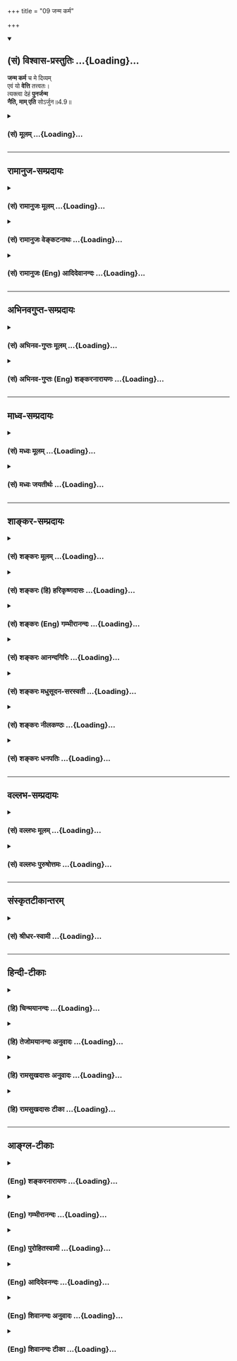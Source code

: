 +++
title = "09 जन्म कर्म"

+++
<div class="js_include" newlevelforh1="2" title="(सं) विश्वास-प्रस्तुतिः" unfilled url="/mahAbhAratam/shlokashaH/06-bhIShma-parva/03-bhagavad-gItA-parva/saMskRtam/vishvAsa-prastutiH/04_jnAna-yogaH_brahmArp/09_janma_karma.md">
<details open><summary><h2>(सं) विश्वास-प्रस्तुतिः ...{Loading}...</h2></summary>

**जन्म कर्म** च मे दिव्यम्  
एवं यो **वेत्ति** तत्त्वतः।  
त्यक्त्वा देहं **पुनर्जन्म**  
**नैति, माम् एति** सोऽर्जुन॥4.9॥
</details>
</div>
<div class="js_include collapsed" newlevelforh1="3" title="(सं) मूलम्" unfilled url="/mahAbhAratam/shlokashaH/06-bhIShma-parva/03-bhagavad-gItA-parva/saMskRtam/mUlam/04_jnAna-yogaH_brahmArp/09_janma_karma.md">
<details><summary><h3>(सं) मूलम् ...{Loading}...</h3></summary>

जन्म कर्म च मे दिव्यमेवं यो वेत्ति तत्त्वतः।  
त्यक्त्वा देहं पुनर्जन्म नैति मामेति सोऽर्जुन।।4.9।।
</details>
</div>


_________________
## रामानुज-सम्प्रदायः
<div class="js_include collapsed" newlevelforh1="3" title="(सं) रामानुजः मूलम्" unfilled url="/mahAbhAratam/shlokashaH/06-bhIShma-parva/03-bhagavad-gItA-parva/saMskRtam/rAmAnujaH/mUlam/04_jnAna-yogaH_brahmArp/09_janma_karma.md">
<details><summary><h3>(सं) रामानुजः मूलम् ...{Loading}...</h3></summary>

।।4.9।। एवं कर्ममूलभूतहेयत्रिगुणप्रकृतिसंसर्गरूपजन्मरहितस्य
सर्वेश्वरत्वसर्वज्ञत्वसत्यसंकल्पत्वादिसमस्तकल्याणगुणोपेतस्य
साधुपरित्राणमत्समाश्रयणैकप्रयोजनं दिव्यम् अप्राकृतं मदसाधारणं मम
**जन्म** चेष्टितं **च तत्त्वतः यो वेत्ति स** वर्तमानं **देहं** परित्यज्य
**पुनः जन्म न एति माम् एव
प्राप्नोति। मदीयदिव्यजन्मचेष्टितयाथात्म्यविज्ञानेन
विध्वस्तसमस्तमत्समाश्रयणविरोधिपाप्मा अस्मिन् एव जन्मनि यथोदितप्रकारेण
माम् आश्रित्य मदेकप्रियो मदेकचित्तो माम् एव प्राप्नोति। तद् आह**

</details>
</div>
<div class="js_include collapsed" newlevelforh1="3" title="(सं) रामानुजः वेङ्कटनाथः" unfilled url="/mahAbhAratam/shlokashaH/06-bhIShma-parva/03-bhagavad-gItA-parva/saMskRtam/rAmAnujaH/venkaTanAthaH/04_jnAna-yogaH_brahmArp/09_janma_karma.md">
<details><summary><h3>(सं) रामानुजः वेङ्कटनाथः ...{Loading}...</h3></summary>

  
  
।।4.9।। प्रासङ्गिकस्यावतारयाथात्म्यकथनस्य परमप्रकृतमोक्षोपयोगित्वमुच्यते
जन्म कर्म इति श्लोकेन। एवमिति अजोऽपि 4।6
इत्यादिनोक्तप्रकारेणेत्यर्थः। दिव्यं
इत्यस्यैवार्थःअप्राकृतमिति। मदसाधारणमित्यनेन बहु स्यां प्रजायेय
छां.उ.6।2।3तै.आ.6।2 इत्युक्तजन्मव्यवच्छेदः।
वह्न्यौष्ण्यवद्धर्मिग्राहकप्रमाणसिद्धः पदार्थान्तरेष्वदृष्टश्च प्रकारो न
तर्कबाध्य इति भावः। जन्म कर्म च मे दिव्यम् इत्युक्ते जन्मवत्तद्धेतुभूतं
पुण्यमपि किमस्ति। इति शङ्काव्युदासायचेष्टितमिति व्याख्यातम्। तत्त्वत इति
संशयविपर्ययरहितमित्यर्थः। देहं परित्यज्य इत्युक्ते
प्रारब्धकर्मपर्यवसानदेहं परित्यज्येति साधारणप्रतीतिः स्यात्
तद्व्यवच्छेदाय वर्तमानदेहं परित्यज्येत्युक्तम्। एतच्चयो वेत्ति स
पुनर्जन्म नैति इति वेदितृत्वावस्थापेक्षया
पुनर्जन्मप्रतिषेधात्फलितम्। पुनर्जन्म नैति इत्यनेन
विरोधिनिवृत्तिरुच्यतेमामेति इतीष्टप्राप्तिः। न केवलं
विरोधिनिवृत्तिमात्रेण स्वात्मानन्दानुभवमात्रम्
अपित्ववताररहस्यज्ञानवान्मामेव प्राप्नोतीत्यवधारणार्थः। ननु वर्तमानदेहं
परित्यज्येत्याद्ययुक्तम् प्रारब्धकर्मावसाने हि मोक्षः शारीरके निर्णीतः
प्रारब्धस्य च कर्मणः कियन्ति जन्मानि साध्यानीति न नियमः
व्यासादिष्वनियमदर्शनात्। न च जन्मकर्मज्ञानमात्रान्मोक्षः
दीर्घकालनैरन्तर्यादरसेवनीयदुष्करतरकर्मज्ञानानुगृहीतोपासनशास्त्रार्थनैरर्थक्यप्रसङ्गादित्यत्राह
मदीयेति। दिव्यजन्मचेष्टितज्ञानेनोपासनविरोधिनां समस्तानां पापानां
निवृत्तत्त्वादस्मिन्नेव जन्मनि
जन्मान्तरारम्भकपापांशप्रशमनसमर्थपुष्कलोपासननिष्पत्तेर्न
जन्मान्तरपरिग्रहः। स्मरन्ति चविनिष्पन्नसमाधिस्तु मुक्तिं तत्रैव जन्मनि
वि.पु.6।7।35 इति। एवं चोपासनपौष्कल्यहेतुतयाऽस्याभिधानात् परम्परया
मोक्षसाधनत्वमिति नोपासनशास्त्रवैयर्थ्यमिति भावः। यथोदितप्रकारेण
मामाश्रित्येति पुष्कलध्यानावस्थोच्यते। मदेकप्रिय इति तु
भक्तिरूपापन्नतोक्तिः। अहमेक एव प्रियः प्रीतिविषयो यस्य स
मदेकप्रियःप्रियो हि ज्ञानिनोऽत्यर्थमहम् 7।17 इति वक्ष्यते। एतेन
पुरुषार्थान्तरनिष्ठव्यवच्छेदः। मेदकचित्त इति समाध्यवस्था। मय्येकस्मिन्नेव
चित्तं यस्य स मदेकचित्तः।  
  

</details>
</div>
<div class="js_include collapsed" newlevelforh1="3" title="(सं) रामानुजः (Eng) आदिदेवानन्दः" unfilled url="/mahAbhAratam/shlokashaH/06-bhIShma-parva/03-bhagavad-gItA-parva/saMskRtam/rAmAnujaH/english/AdidevAnandaH/04_jnAna-yogaH_brahmArp/09_janma_karma.md">
<details><summary><h3>(सं) रामानुजः (Eng) आदिदेवानन्दः ...{Loading}...</h3></summary>

4.9 He who knows truly My life and actions, super-natural and special to Me, which are intended solely for the protection of the good and to enable them to take refuge in Me, - Me who am devoid of birth, unlike ordinary beings whose birth is caused by Karma associated with Prakrti and its three Gunas producing the evil of bondage, and who is endowed with auspicious attributes such as Lordship over all, omniscience,
infallible will etc., - such a person after abandoning the present body will never be born, but will reach Me only. By true knowledge of My divine birth and acts, all his sins that stand in his way of taking refuge in Me are destroyed. In this birth itself, resorting to Me in the manner already described, and loving Me and concentrating on Me alone,
he reaches Me. Sri Krsna speaks of the same thing:

</details>
</div>


_________________
## अभिनवगुप्त-सम्प्रदायः
<div class="js_include collapsed" newlevelforh1="3" title="(सं) अभिनव-गुप्तः मूलम्" unfilled url="/mahAbhAratam/shlokashaH/06-bhIShma-parva/03-bhagavad-gItA-parva/saMskRtam/abhinava-guptaH/mUlam/04_jnAna-yogaH_brahmArp/09_janma_karma.md">
<details><summary><h3>(सं) अभिनव-गुप्तः मूलम् ...{Loading}...</h3></summary>

।।4.5 4.9।। बहूनि इत्यादि अर्जुन इत्यन्तम्। श्रीभगवान् किल
पूर्णषाड्गुण्यत्वात् शरीरसंपर्कमात्ररहितोऽपि स्थितिकारित्वात् कारुणिकतया
आत्मांशं सृजति। आत्मा पूर्णषाड्गुण्यः अंशः उपकारकत्वेन अप्रधानभूतो +++(N
omit अ)+++ यत्र तत् आत्मांशं शरीरं गृह्णाति इत्यर्थः। अत एवास्य जन्म
दिव्यम् यत आत्ममायया योगप्रज्ञया स्वस्वातन्त्रयशक्त्या +++(omits स्व)+++
आरब्धम् न कर्मभिः। कर्मापि दिव्यम् फलदानासमर्थत्वात्। यश्चैवमेतत्तत्त्वं
वेत्ति आत्मन्यप्येवमेव मन्यते सोऽवश्यं भगवद्वासुदेवतत्त्वं जानाति।

</details>
</div>
<div class="js_include collapsed" newlevelforh1="3" title="(सं) अभिनव-गुप्तः (Eng) शङ्करनारायणः" unfilled url="/mahAbhAratam/shlokashaH/06-bhIShma-parva/03-bhagavad-gItA-parva/saMskRtam/abhinava-guptaH/english/shankaranArAyaNaH/04_jnAna-yogaH_brahmArp/09_janma_karma.md">
<details><summary><h3>(सं) अभिनव-गुप्तः (Eng) शङ्करनारायणः ...{Loading}...</h3></summary>

4.5-9 Bahuni etc. upto Arjuna. Indeed the Bhagavat is Himself devoid of
all bodily connections on account of His having the group of the 'six
attributes' in toto. Yet, out of His nature of stabilising \[the
universe\], and out of compassion, He sends forth (or creates) that is
which the Self is secondary. The meaning is this : He takes hold of a
body, in which the Self, with the group of 'six alities' in full,
remains secondary because of Its role as a helper of the body. On
account of this, His birth is divine. For, it has been created not by
the results of actions, but by His own Trick-of-Illusion, by the highest
knowledge of Yoga, and by the energy of Freedom of His own. His action
too is divine, as it is incabable of yielding fruits \[for Him\].
Whosoever knows this truth in this manner i.e., realises in his own Self
also in this manner, he necessarily understands the Bhagavat Vasudeva
beng.

</details>
</div>


_________________
## माध्व-सम्प्रदायः
<div class="js_include collapsed" newlevelforh1="3" title="(सं) मध्वः मूलम्" unfilled url="/mahAbhAratam/shlokashaH/06-bhIShma-parva/03-bhagavad-gItA-parva/saMskRtam/madhvaH/mUlam/04_jnAna-yogaH_brahmArp/09_janma_karma.md">
<details><summary><h3>(सं) मध्वः मूलम् ...{Loading}...</h3></summary>

।।4.9।। पृथङ्मुक्त्युक्तिर्हि सर्वज्ञानि(न)नियमदर्शनार्थम्। न तु
तावन्मात्रेण मुक्तिरित्युक्तम् 3।20। वेदाद्युक्तं तु सर्वं यो
ज्ञात्वोपास्ते सदा हि माम्। तस्यैव दर्शनपथं यामि नान्यस्य कस्यचित्
इत्युक्तेश्च महाकौर्मे। अत्रोक्तस्यैतज्ज्ञात्वैव जन्म नैतीति गतिः।
इतरवाक्यानां नान्या गतिः। नान्यस्य कस्यचिदिति विशेषणात् तत्त्वत इति
विशेषणाच्च सर्वं ज्ञानमापतति। यत्रैवं भवति तत्र तत्त्वत इति विशेषणे न
विरोधः। उक्तं च एकं च तत्त्वतो ज्ञातुं विना सर्वज्ञतां नरः। न समर्थो
महेन्द्रोऽपि तस्मात्सर्वत्र जिज्ञसेत् इति स्कान्दे।

</details>
</div>
<div class="js_include collapsed" newlevelforh1="3" title="(सं) मध्वः जयतीर्थः" unfilled url="/mahAbhAratam/shlokashaH/06-bhIShma-parva/03-bhagavad-gItA-parva/saMskRtam/madhvaH/jayatIrthaH/04_jnAna-yogaH_brahmArp/09_janma_karma.md">
<details><summary><h3>(सं) मध्वः जयतीर्थः ...{Loading}...</h3></summary>

।।4.9।।**जन्म कर्म चे**ति। भगवज्जन्मादिज्ञानमात्रेण मुक्तिरुच्यत इति
प्रतीतिनिरासायाह **पृथगि**ति। एकदेशज्ञानेनेत्यर्थः।
दर्शनार्थमुपलक्षणार्थम्। यथाप्रतीत एवार्थः किं न स्यात् इत्यत आह **न
त्वि**ति उक्तं तृतीये। प्रमाणान्तरं चाह **वेदादी**ति।
वाक्यत्वाविशेषादेतस्य गीताबाधकत्वं कुतः इत्यतः
सावकाशत्वनिरवकाशत्वाभ्यामित्याह **अत्रे**ति।
अयोगव्यवच्छेदमात्रपरत्वमित्यर्थः। एतच्च पूर्वोक्तादर्थान्तरमिति ज्ञेयम्।
इतरवाक्यान्यधिकारिविशेषापेक्षया सावकाशानीति कुतो नान्या गतिः इत्यत आह
**ने**ति। विशेषणात् पक्षान्तरव्यवच्छेदात्। इतोऽप्यत्र
सर्वज्ञानमङ्गीकार्यमित्याह **तत्त्वत** इति। आपतति
इत्यनेनार्थापत्तिमभिप्रैति। एतमेवन्यायमन्यप्राप्यमतिदिशति **यत्रे**ति।
एवं भवति सर्वज्ञाने प्रमितेऽप्येकदेशज्ञानोक्तिर्भवति। तत्त्वतो ज्ञानं
कथं सर्वज्ञतामाक्षिपतीत्यत आह **उक्तं चे**ति। जिज्ञसेत् जिज्ञासेत।
अन्यत्रापिएको भावस्तत्त्वतो येन दृष्टः सर्वे भावास्तत्त्वतस्तेन दृष्टाः
इति। सर्वत्र सार्वज्ञं यथाशक्ति विवक्षितमित्यवधेयम्।

</details>
</div>


_________________
## शाङ्कर-सम्प्रदायः
<div class="js_include collapsed" newlevelforh1="3" title="(सं) शङ्करः मूलम्" unfilled url="/mahAbhAratam/shlokashaH/06-bhIShma-parva/03-bhagavad-gItA-parva/saMskRtam/shankaraH/mUlam/04_jnAna-yogaH_brahmArp/09_janma_karma.md">
<details><summary><h3>(सं) शङ्करः मूलम् ...{Loading}...</h3></summary>

।।4.9।। **जन्म** मायारूपं **कर्म च** साधूनां परित्राणादि **मे** मम
**दिव्यम्** अप्राकृतम् ऐश्वरम् **एवं** यथोक्तं **यः वेत्ति तत्त्वतः**
तत्त्वेन यथावत् **त्यक्त्वा देहम्** इमं **पुनर्जन्म** पुनरुत्पत्तिं न
**एति** न प्राप्नोति। **माम् एति** आगच्छति सः मुच्यते हे **अर्जुन**।। नैष
मोक्षमार्ग इदानीं प्रवृत्तः किं तर्हि पूर्वमपि

</details>
</div>
<div class="js_include collapsed" newlevelforh1="3" title="(सं) शङ्करः (हि) हरिकृष्णदासः" unfilled url="/mahAbhAratam/shlokashaH/06-bhIShma-parva/03-bhagavad-gItA-parva/saMskRtam/shankaraH/hindI/harikRShNadAsaH/04_jnAna-yogaH_brahmArp/09_janma_karma.md">
<details><summary><h3>(सं) शङ्करः (हि) हरिकृष्णदासः ...{Loading}...</h3></summary>

।।4.9।। वह मेरा मायामय जन्म और साधुरक्षण आदि कर्म दिव्य हैं अर्थात्
अलौकिक हैं यानी केवल ईश्वरशक्तिसे ही होनेवाले हैं। इस प्रकार जो तत्त्वसे
यथार्थ जानता है। हे अर्जुन वह इस शरीरको छोड़कर पुनर्जन्म अर्थात् पुनः
उत्पत्तिको प्राप्त नहीं होता ( बल्कि ) मेरे पास आ जाता है अर्थात् मुक्त
हो जाता है।

</details>
</div>
<div class="js_include collapsed" newlevelforh1="3" title="(सं) शङ्करः (Eng) गम्भीरानन्दः" unfilled url="/mahAbhAratam/shlokashaH/06-bhIShma-parva/03-bhagavad-gItA-parva/saMskRtam/shankaraH/english/gambhIrAnandaH/04_jnAna-yogaH_brahmArp/09_janma_karma.md">
<details><summary><h3>(सं) शङ्करः (Eng) गम्भीरानन्दः ...{Loading}...</h3></summary>

4.9 Yah, he who; evam, thus, as described; vetti, knows tattvatah,
truly, as they are in reality; that divyam, divine, supernatural; janma,
birth, which is a form of Maya; ca karma, and actions, such as
protection of the pious, etc.; mama, of Mine; na eti, does not get;
punarjanma, rirth; tyaktva, after casting off; this deham, body. Sah,
he; eti, attains, comes to; mam, Me-he gets Liberated, O Arjuna. This
path of Liberation has not been opened recently. What then; Even in
earlier days-

</details>
</div>
<div class="js_include collapsed" newlevelforh1="3" title="(सं) शङ्करः आनन्दगिरिः" unfilled url="/mahAbhAratam/shlokashaH/06-bhIShma-parva/03-bhagavad-gItA-parva/saMskRtam/shankaraH/AnandagiriH/04_jnAna-yogaH_brahmArp/09_janma_karma.md">
<details><summary><h3>(सं) शङ्करः आनन्दगिरिः ...{Loading}...</h3></summary>

।।4.9।। मायामयमीश्वरस्य जन्म न वास्तवं तस्यैव च जगत्परिपालनं कर्म
नान्यस्येति जानतः श्रेयोवाप्तिं दर्शयन् विपक्षे प्रत्यवायं सूचयति
**तज्जन्मेत्यादिना।** यथोक्तं मायामयं कल्पितमिति यावत् वेदनस्य
यथावत्त्वं वेद्यस्य जन्मादेरुक्तरूपानतिवर्तित्वम्। यदि पुनर्भगवतो
वास्तवं जन्म साधुजनपरिपालनादि चान्यस्यैव कर्म क्षत्रियस्येति विवक्ष्यते
तदा तत्त्वापरिज्ञानप्रयुक्तो जन्मादिः संसारो दुर्वारः स्यादिति भावः।

</details>
</div>
<div class="js_include collapsed" newlevelforh1="3" title="(सं) शङ्करः मधुसूदन-सरस्वती" unfilled url="/mahAbhAratam/shlokashaH/06-bhIShma-parva/03-bhagavad-gItA-parva/saMskRtam/shankaraH/madhusUdana-sarasvatI/04_jnAna-yogaH_brahmArp/09_janma_karma.md">
<details><summary><h3>(सं) शङ्करः मधुसूदन-सरस्वती ...{Loading}...</h3></summary>

।।4.9।। जन्म नित्यसिद्धस्यैव मम सच्चिदानन्दघनस्य लीलया तथानुकरणं कर्म च
धर्मसंस्थापनेन जगत्परिपालनं मे मम नित्यसिद्धेश्वरस्य दिव्यमप्राकृतमन्यैः
कर्तुमशक्यमीश्वरस्यैवासाधारणम्। एवमजोऽपि सन्नित्यादिना प्रतिपादितं यो
वेत्ति तत्त्वतो भ्रमनिवर्तनेन। मूढैर्हि मनुष्यत्वभ्रान्त्या भगवतोऽपि
गर्भवासादिरूपमेव जन्म स्वभोगार्थमेव कर्मेत्यारोपितं परमार्थतः
शुद्धसच्चिदानन्दघनरूपत्वाज्ञानेन तदपनुद्य अजस्यापि मायया
जन्मानुकरणमकर्तुरपि परानुग्रहाय कर्मानुकरणमित्येव यो वेत्ति स आत्मनोऽपि
तत्त्वस्फुरणात् त्यक्त्वा देहमिमं पुनर्जन्म नैति किंतु मां भगवन्तं
वासुदेवमेव सच्चिदानन्दघनमेति। संसारान्मुच्यत इत्यर्थः। हे अर्जुन।

</details>
</div>
<div class="js_include collapsed" newlevelforh1="3" title="(सं) शङ्करः नीलकण्ठः" unfilled url="/mahAbhAratam/shlokashaH/06-bhIShma-parva/03-bhagavad-gItA-parva/saMskRtam/shankaraH/nIlakaNThaH/04_jnAna-yogaH_brahmArp/09_janma_karma.md">
<details><summary><h3>(सं) शङ्करः नीलकण्ठः ...{Loading}...</h3></summary>

।।4.9।। जन्म मायामयम् कर्म साधुत्राणम् दिव्यमप्राकृतं यो वेत्ति स
त्यक्त्वा देहं पुनर्जन्म न प्राप्नोति किंतु मामेति मामेव प्राप्नोति।
एतेन भगवतो जन्मानि कर्माणि च भगवत्प्राप्तिकामेन गेयानीति दर्शितम्।

</details>
</div>
<div class="js_include collapsed" newlevelforh1="3" title="(सं) शङ्करः धनपतिः" unfilled url="/mahAbhAratam/shlokashaH/06-bhIShma-parva/03-bhagavad-gItA-parva/saMskRtam/shankaraH/dhanapatiH/04_jnAna-yogaH_brahmArp/09_janma_karma.md">
<details><summary><h3>(सं) शङ्करः धनपतिः ...{Loading}...</h3></summary>

।।4.9।। जन्म मायिकम्। कर्म साधुपरित्राणादि। मम परमेश्वरस्यैश्वरमप्राकृतं
यस्तत्त्वतो वेत्ति स देहं त्यक्त्वा पुनरुत्पत्तिं न प्राप्नोति किंतु मां
परमात्मानमेति। मुच्यत इत्यर्थः। अर्जुनेति संबोधयन्
मज्जन्मकर्मतत्त्वज्ञानशोधितत्वंपदस्तत्पदाभेदं लब्ध्वा मुच्यत इति सूचयति।

</details>
</div>


_________________
## वल्लभ-सम्प्रदायः
<div class="js_include collapsed" newlevelforh1="3" title="(सं) वल्लभः मूलम्" unfilled url="/mahAbhAratam/shlokashaH/06-bhIShma-parva/03-bhagavad-gItA-parva/saMskRtam/vallabhaH/mUlam/04_jnAna-yogaH_brahmArp/09_janma_karma.md">
<details><summary><h3>(सं) वल्लभः मूलम् ...{Loading}...</h3></summary>

।।4.9।। किञ्च उत्पत्तिस्त्रिधा। यथोक्तंवैष्णवतन्त्रेअनित्ये जननं नित्ये
परिच्छिन्ने समागमः। नित्यापरिच्छिन्नतनौ प्राकट्यं चेति सा त्रिधा इति।
अतो न ममायं सम्भवः प्राकृतस्येव कर्म वा मायिकं किन्त्वैच्छिकं
दिव्यमित्याशयेन स्वजन्मकर्मणां ज्ञाने फलमाह जन्मकर्मेति। जन्मन इह
प्रादुर्भावार्थकत्वाद्दिव्यत्वं किं पुनर्वपुषः कर्म च तथा दिव्यमलौकिकं
तत्त्वतो यो वेत्ति सोऽपि जन्मफलं प्राप्य प्राकृतं देहं
त्यक्त्वाऽर्थादलोकसम्बन्धिसच्चिदानन्दमयस्वरूपं प्राप्य पुनर्जन्म नैति
किन्तु मामेतीत्यर्थः। अत्र केचित् जन्ममूलदेहस्य भगवति
प्राकृतत्वमभ्युपगच्छन्ति तदसत् तत्र देहदेहिविभागाभावात्।
पाञ्चभौतिकत्वजन्यत्वनियमस्य प्राकृतविषयत्वादप्राकृते
यथाश्रुतीच्छाविषयत्वेन तत्सिद्धिः।
अन्यथाज्ञानेच्छादीनामनित्यत्वनियमान्नित्यज्ञानादिकमपि वाद्यभिमतं न तत्र
सिद्ध्येत्। ननु ज्ञानादिभिरेव जगत्कर्तृत्वोपपत्तौ प्रत्यक्षबाधाच्च
किमित्यानन्यमयदेहोऽभ्युपेयः इति चेत् न कर्तृत्वनिर्वाहार्थमेव
व्याप्तिबलेन नित्यज्ञानवत्तथाविधदेहस्वीकारात् नित्यापरिच्छिन्नतनोः
प्राकट्यस्यैव जन्मत्वेन जन्यत्वाभावात्। आनन्दाद्ध्येव नित्यं
विज्ञानमानन्दं ब्रह्म बृ.उ.3।9।28 स यथा सैन्धवघनः
बृ.उ.4।5।13आनन्दमयोऽभ्यासात् ब्र.सू.1।1।12 आह चतन्मात्रं
आनन्दमात्रकरपादमुखोदरादिः इत्यादिश्रुतिन्यायपुराणवाक्यैः पूर्ण एव
देहेन्द्रियप्राणान्तःकरणात्मस्वरूप एव सदानन्दरूपो ज्ञानरूपः पुरुषोत्तमः
नत्वात्ममात्रमिति निर्बाधमुपैहि। ननु तथाप्यानन्दत्वदेहवत्त्वयोर्विरोध
इति चेत् न स्वस्वाधिकरणे प्रमाणैरेकत्रोभयोः सिद्ध्यसिद्धिभ्यां वा
विरोधाभावात्। तथाप्यानन्दस्य धर्मिरूपत्वे कथं धर्मरूपत्वम् इति चेत् न स
यथा सैन्धवघनः यः सर्वज्ञः मुं.उ.1।9 इति श्रुतिभ्यां
ज्ञानरूपत्वज्ञानाधारवदानन्दरूपत्वतदाधारत्वयोरविरोधात्।
विरुद्धधर्माश्रयत्वाच्चानन्दादिमत्त्वमिति दिक्। एतेन यस्तत्र
परिदृश्यमानरूपः स एव साक्षात्स्वेच्छातनुरानन्दमयः पुरुषोत्तमो नान्य इति
यथाभूतार्थोपदेष्टृभगवद्वाक्यादवसेयम्। पुरुषोत्तम एवायं
स्वैश्वर्याद्यक्षरात्मकम्। विरुद्धधर्माश्रयणं स्वीयविश्वासपूर्त्तये।
क्वचित् क्वचिद्दर्शयति प्रभुर्गोपालनन्दनः।
निगमप्रतिपाद्यात्मदृश्यमानवपुर्हरिः। विशेषस्तूत्तरत्र स्पष्टीभविष्यति।

</details>
</div>
<div class="js_include collapsed" newlevelforh1="3" title="(सं) वल्लभः पुरुषोत्तमः" unfilled url="/mahAbhAratam/shlokashaH/06-bhIShma-parva/03-bhagavad-gItA-parva/saMskRtam/vallabhaH/puruShottamaH/04_jnAna-yogaH_brahmArp/09_janma_karma.md">
<details><summary><h3>(सं) वल्लभः पुरुषोत्तमः ...{Loading}...</h3></summary>

  
  
।।4.9।। तदेव विवृण्वन्ति जन्म कर्म चेति। मे जन्म प्राकट्यं कर्म क्रिया
दिव्यं क्रीडात्मकम्। अहं लीलार्थं प्रकटो भवामीत्यर्थः। लीलायां
क्रियमाणायां कालीयदमनादिरूपकर्मभिः साधूनां भक्तानां रक्षा भवतीति भावः।
यतो मत्प्राकट्यं क्रीडार्थं तत एवं यो वेत्ति स तत्त्वतो देहं त्यक्त्वा
लीलायां सेवार्थसृष्टदेहेन सेवां कृत्वा तदसामर्थ्ये देहं त्यक्त्वा हे
अर्जुन पुनर्जन्म लौकिकं पूर्ववन्नैति न प्राप्नोति। मामेति मां
प्राप्नोति। प्रकर्षेणाप्नोति अलौकिकदेहेन लीलायामिति भावः। अत एव
मामित्युक्तं न तु मत्पदं मद्भावं वा एतादृशस्य दुर्लभत्वात्स
इत्येकवचनमुक्तम्।  
  

</details>
</div>


_________________
## संस्कृतटीकान्तरम्
<div class="js_include collapsed" newlevelforh1="3" title="(सं) श्रीधर-स्वामी" unfilled url="/mahAbhAratam/shlokashaH/06-bhIShma-parva/03-bhagavad-gItA-parva/saMskRtam/shrIdhara-svAmI/04_jnAna-yogaH_brahmArp/09_janma_karma.md">
<details><summary><h3>(सं) श्रीधर-स्वामी ...{Loading}...</h3></summary>

।।4.9।। एवंविधानामीश्व रजन्मकर्मणां ज्ञाने फलमाह **जन्मकर्मेति।** मे जन्म
स्वेच्छाकृतं कर्म च धर्मपालनरूपं दिव्यमलौकिकं तत्त्वतः
परानुग्रहार्थमेवेति यो वेत्ति स देहाभिमानं त्यक्त्वा पुनर्जन्म नैति न
प्राप्नोति किंतु मामेव प्राप्नोति।

</details>
</div>


_________________
## हिन्दी-टीकाः
<div class="js_include collapsed" newlevelforh1="3" title="(हि) चिन्मयानन्दः" unfilled url="/mahAbhAratam/shlokashaH/06-bhIShma-parva/03-bhagavad-gItA-parva/hindI/chinmayAnandaH/04_jnAna-yogaH_brahmArp/09_janma_karma.md">
<details><summary><h3>(हि) चिन्मयानन्दः ...{Loading}...</h3></summary>

।।4.9।। अवतार कैसे होता है तथा उसका प्रयोजन भी बताने के पश्चात्
श्रीकृष्ण यहाँ कहते हैं कि जो पुरुष उनके दिव्य जन्म और कर्म को तत्त्वत
जानता है वह सब बन्धनों से मुक्त होकर परमात्मस्वरूप बन जाता है। तत्त्वत
शब्द से यह स्पष्ट किया गया है कि इसे केवल बुद्धि के स्तर पर जानना नहीं
है वरन् यह अनुभव करना है कि अपने ही हृदय में किस प्रकार परमात्मा का
अवतरण होता है। आज निसन्देह ही हम एक पशु के समान जी रहे हैं परन्तु जब कभी
हम निस्वार्थ इच्छा से प्रेरित हुए कर्म करते हैं उस समय परमात्मा की ही
दिव्य क्षमता हमारे कर्मों में झलकती है। इस श्लोक में सूक्ष्म संकेत यह भी
है कि आत्मविकास के लिये भगवान् के आनन्दरूप की उपासना करना निराकार आत्मा
के ध्यान के समान ही प्रभावकारी है। कुछ वेदान्त विचारक ऐसे भी हैं जो
भगवान् के सगुणसाकार होने की कल्पना को स्वीकार नहीं करते। अत वे अवतार को
भी नहीं मानते। वास्तव में यह युक्तियुक्त नहीं है। पूरी लगन से जो पुरुष
साधना करता है वह सगुण अथवा निर्गुण उपासना के द्वारा लक्ष्य को प्राप्त कर
लेता है। यहाँ उस पूर्णत्व की स्थिति का संकेत किया गया है जिसे प्राप्त
करके जीव का पुनर्जन्म नहीं होता। वैदिक साहित्य में अनेक स्थानों पर इसका
संकेत अमृतत्त्व शब्द से किया गया है तो दूसरे स्थानों पर पुनर्जन्म के
अभाव के रूप में। ऐसा प्रतीत होता है मानो पहले लोग मृत्यु से डरते थे
इसलिये पूर्णत्व की स्थिति मे उसका अभाव बताया गया है। अन्य विचारकों ने यह
अनुभव किया होगा कि मृत्यु से अधिक दुखदायी जन्म है क्योकि उसके पश्चात्
दुखों की एक शृंखला प्रारम्भ हो जाती है। अत मोक्ष का लक्षण पुनर्जन्म का
अभाव कहा गया है। जिनका जन्म होता हैउसी का नाश भी होता है इस कारण
अमृतत्त्व और पुनर्जन्म के अभाव से पूर्णत्व की स्थिति का ही संकेत किया
गया है। तथापि दूसरे शब्द से विचारकों की परिपक्वता स्पष्ट दृष्टिगोचर होती
है। यह मोक्षमार्ग केवल वर्तमान में ही प्रवृत्त नहीं हुआ बल्कि प्राचीनकाल
में भी अनेक साधकों ने इसका अनुसरण किया था राग भय और क्रोध से रहित मन्मय
(मेरे में स्थिति वाले) मेरे शरण हुए बहुत से पुरुष ज्ञानरूप तप से पवित्र
हुए मेरे स्वरूप को प्राप्त

</details>
</div>
<div class="js_include collapsed" newlevelforh1="3" title="(हि) तेजोमयानन्दः अनुवादः" unfilled url="/mahAbhAratam/shlokashaH/06-bhIShma-parva/03-bhagavad-gItA-parva/hindI/tejomayAnandaH/anuvAdaH/04_jnAna-yogaH_brahmArp/09_janma_karma.md">
<details><summary><h3>(हि) तेजोमयानन्दः अनुवादः ...{Loading}...</h3></summary>

।।4.9।। हे अर्जुन ! मेरा जन्म और कर्म दिव्य है, इस प्रकार जो पुरुष
तत्त्वत: जानता है, वह शरीर को त्यागकर फिर जन्म को नहीं प्राप्त होता;
वह मुझे ही प्राप्त होता है।।

</details>
</div>
<div class="js_include collapsed" newlevelforh1="3" title="(हि) रामसुखदासः अनुवादः" unfilled url="/mahAbhAratam/shlokashaH/06-bhIShma-parva/03-bhagavad-gItA-parva/hindI/rAmasukhadAsaH/anuvAdaH/04_jnAna-yogaH_brahmArp/09_janma_karma.md">
<details><summary><h3>(हि) रामसुखदासः अनुवादः ...{Loading}...</h3></summary>

।।4.9।। हे अर्जुन ! मेरे जन्म और कर्म दिव्य हैं। इस प्रकार (मेरे जन्म और
कर्मको) जो मनुष्य तत्त्वसे जान लेता अर्थात् दृढ़तापूर्वक मान लेता है, वह
शरीरका त्याग करके पुनर्जन्मको प्राप्त नहीं होता, प्रत्युत मुझे प्राप्त
होता है।

</details>
</div>
<div class="js_include collapsed" newlevelforh1="3" title="(हि) रामसुखदासः टीका" unfilled url="/mahAbhAratam/shlokashaH/06-bhIShma-parva/03-bhagavad-gItA-parva/hindI/rAmasukhadAsaH/TIkA/04_jnAna-yogaH_brahmArp/09_janma_karma.md">
<details><summary><h3>(हि) रामसुखदासः टीका ...{Loading}...</h3></summary>

4.9।।***व्याख्या--*'जन्म कर्म च मे दिव्यम्'--**भगवान् जन्म-मृत्युसे
सर्वथा अतीत--अजन्मा और अविनाशी हैं। उनका मनुष्यरूपमें अवतार साधारण
मनुष्योंकी तरह नहीं होता। वे कृपापूर्वक मात्र जीवोंका हित करनेके लिये
स्वतन्त्रतापूर्वक मनुष्य आदिके रूपमें जन्म-धारणकी लीला करते हैं। उनका
जन्म कर्मोंके परवश नहीं होता। वे अपनी इच्छासे ही शरीर धारण करते हैं
**(टिप्पणी प₀ 226)**। भगवान्का साकार विग्रह जीवोंके शरीरोंकी तरह
हाड़-मांसका नहीं होता। जीवोंके शरीर तो पाप-पुण्यमय, अनित्य, रोगग्रस्त,
लौकिक, विकारी, पाञ्चभौतिक और रज-वीर्यसे उत्पन्न होनेवाले होते हैं, पर
भगवान्के विग्रह पाप-पुण्यसे रहित, नित्य, अनामय, अलौकिक, विकाररहित, परम
दिव्य और प्रकट होनेवाले होते हैं। अन्य जीवोंकी अपेक्षा तो देवताओंके शरीर
भी दिव्य होते हैं, पर भगवान्का शरीर उनसे भी अत्यन्त विलक्षण होता है,
जिसका देवतालोग भी सदा ही दर्शन चाहते रहते हैं (गीता 11। 52)। भगवान् जब
श्रीराम तथा श्रीकृष्णके रूपमें इस पृथ्वीपर आये तब वे माता कौसल्या और
देवकीके गर्भसे उत्पन्न नहीं हुए। पहले उन्हें अपने शङ्ख-चक्र-गदा-पद्मधारी
स्वरूपका दर्शन देकर फिर वे माताकी प्रार्थनापर बालरूपमें लीला करने लगे।
भगवान् श्रीरामके लिये गोस्वामी तुलसीदासजी कहते हैं--

</details>
</div>


_________________
## आङ्ग्ल-टीकाः
<div class="js_include collapsed" newlevelforh1="3" title="(Eng) शङ्करनारायणः" unfilled url="/mahAbhAratam/shlokashaH/06-bhIShma-parva/03-bhagavad-gItA-parva/english/shankaranArAyaNaH/04_jnAna-yogaH_brahmArp/09_janma_karma.md">
<details><summary><h3>(Eng) शङ्करनारायणः ...{Loading}...</h3></summary>

4.9. Whosoever knows thus correctly the divine birth and action of Mine,
he, on abandoning the body does not go to rirth, \[but\] goes to Me, O Arjuna !

</details>
</div>
<div class="js_include collapsed" newlevelforh1="3" title="(Eng) गम्भीरानन्दः" unfilled url="/mahAbhAratam/shlokashaH/06-bhIShma-parva/03-bhagavad-gItA-parva/english/gambhIrAnandaH/04_jnAna-yogaH_brahmArp/09_janma_karma.md">
<details><summary><h3>(Eng) गम्भीरानन्दः ...{Loading}...</h3></summary>

4.9 He who thus knows truly the divine birth and actions of Mine does not get rirth after casting off the body. He attains Me, O Arjuna.

</details>
</div>
<div class="js_include collapsed" newlevelforh1="3" title="(Eng) पुरोहितस्वामी" unfilled url="/mahAbhAratam/shlokashaH/06-bhIShma-parva/03-bhagavad-gItA-parva/english/purohitasvAmI/04_jnAna-yogaH_brahmArp/09_janma_karma.md">
<details><summary><h3>(Eng) पुरोहितस्वामी ...{Loading}...</h3></summary>

4.9 He who realises the divine truth concerning My birth and life is not born again; and when he leaves his body, he becomes one with Me.

</details>
</div>
<div class="js_include collapsed" newlevelforh1="3" title="(Eng) आदिदेवनन्दः" unfilled url="/mahAbhAratam/shlokashaH/06-bhIShma-parva/03-bhagavad-gItA-parva/english/AdidevanandaH/04_jnAna-yogaH_brahmArp/09_janma_karma.md">
<details><summary><h3>(Eng) आदिदेवनन्दः ...{Loading}...</h3></summary>

4.9 He who thus knows in truth My divine birth and actions does not get rirth after leaving the body; he will come to Me, O Arjuna.

</details>
</div>
<div class="js_include collapsed" newlevelforh1="3" title="(Eng) शिवानन्दः अनुवादः" unfilled url="/mahAbhAratam/shlokashaH/06-bhIShma-parva/03-bhagavad-gItA-parva/english/shivAnandaH/anuvAdaH/04_jnAna-yogaH_brahmArp/09_janma_karma.md">
<details><summary><h3>(Eng) शिवानन्दः अनुवादः ...{Loading}...</h3></summary>

4.9 He who thus know, in their true light, My divine birth and action,
having abandoned the body, is not born again, he comes to Me, O Arjuna.

</details>
</div>
<div class="js_include collapsed" newlevelforh1="3" title="(Eng) शिवानन्दः टीका" unfilled url="/mahAbhAratam/shlokashaH/06-bhIShma-parva/03-bhagavad-gItA-parva/english/shivAnandaH/TIkA/04_jnAna-yogaH_brahmArp/09_janma_karma.md">
<details><summary><h3>(Eng) शिवानन्दः टीका ...{Loading}...</h3></summary>

4.9 जन्म birth; कर्म action; च and; मे My; दिव्यम् divine; एवम् thus; यः
who; वेत्ति knows; तत्त्वतः in true light; त्यक्त्वा having abandoned;
देहम् the body; पुनः again; जन्म birth; नः not; एति gets; माम् to Me;
एति comes; सः he; अर्जुन O Arjuna.Commentary The Lord; though apparently born; is always beyond birth and death though apparently active for firmly establishing righteousness; He is ever beyond all actions. He who knows this is never born again. He attains knowledge of the Self and becomes liberated while living.The birth of the Lord is an illusion. It is Aprakrita (beyond the pale of Nature). It is divine. It is peculiar to the Lord. Though He appears in human form; His body is Chinmaya (full of consciousness; not inert matter as are human bodies composed of the five elements).

</details>
</div>
